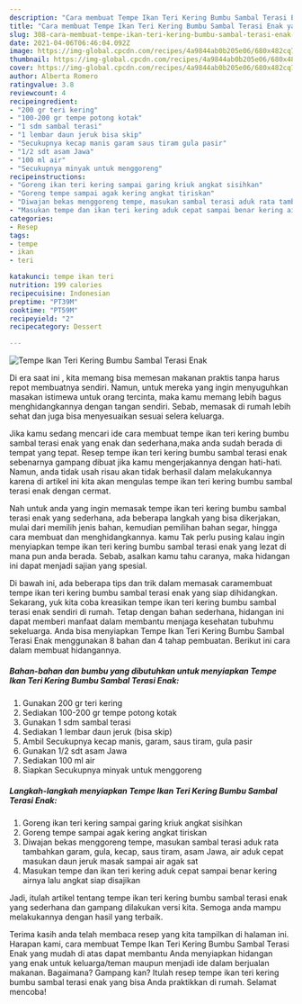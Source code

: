 ```yaml
---
description: "Cara membuat Tempe Ikan Teri Kering Bumbu Sambal Terasi Enak yang nikmat dan Mudah Dibuat"
title: "Cara membuat Tempe Ikan Teri Kering Bumbu Sambal Terasi Enak yang nikmat dan Mudah Dibuat"
slug: 308-cara-membuat-tempe-ikan-teri-kering-bumbu-sambal-terasi-enak-yang-nikmat-dan-mudah-dibuat
date: 2021-04-06T06:46:04.092Z
image: https://img-global.cpcdn.com/recipes/4a9844ab0b205e06/680x482cq70/tempe-ikan-teri-kering-bumbu-sambal-terasi-enak-foto-resep-utama.jpg
thumbnail: https://img-global.cpcdn.com/recipes/4a9844ab0b205e06/680x482cq70/tempe-ikan-teri-kering-bumbu-sambal-terasi-enak-foto-resep-utama.jpg
cover: https://img-global.cpcdn.com/recipes/4a9844ab0b205e06/680x482cq70/tempe-ikan-teri-kering-bumbu-sambal-terasi-enak-foto-resep-utama.jpg
author: Alberta Romero
ratingvalue: 3.8
reviewcount: 4
recipeingredient:
- "200 gr teri kering"
- "100-200 gr tempe potong kotak"
- "1 sdm sambal terasi"
- "1 lembar daun jeruk bisa skip"
- "Secukupnya kecap manis garam saus tiram gula pasir"
- "1/2 sdt asam Jawa"
- "100 ml air"
- "Secukupnya minyak untuk menggoreng"
recipeinstructions:
- "Goreng ikan teri kering sampai garing kriuk angkat sisihkan"
- "Goreng tempe sampai agak kering angkat tiriskan"
- "Diwajan bekas menggoreng tempe, masukan sambal terasi aduk rata tambahkan garam, gula, kecap, saus tiram, asam Jawa, air aduk cepat masukan daun jeruk masak sampai air agak sat"
- "Masukan tempe dan ikan teri kering aduk cepat sampai benar kering airnya lalu angkat siap disajikan"
categories:
- Resep
tags:
- tempe
- ikan
- teri

katakunci: tempe ikan teri 
nutrition: 199 calories
recipecuisine: Indonesian
preptime: "PT39M"
cooktime: "PT59M"
recipeyield: "2"
recipecategory: Dessert

---
```



![Tempe Ikan Teri Kering Bumbu Sambal Terasi Enak](https://img-global.cpcdn.com/recipes/4a9844ab0b205e06/680x482cq70/tempe-ikan-teri-kering-bumbu-sambal-terasi-enak-foto-resep-utama.jpg)

Di era  saat ini , kita memang bisa memesan makanan praktis tanpa harus repot membuatnya sendiri. Namun, untuk mereka yang ingin menyuguhkan masakan istimewa untuk orang tercinta, maka kamu memang lebih bagus menghidangkannya dengan tangan sendiri. Sebab, memasak di rumah lebih sehat dan juga bisa menyesuaikan sesuai selera keluarga.

Jika kamu sedang mencari ide cara membuat tempe ikan teri kering bumbu sambal terasi enak yang enak dan sederhana,maka anda sudah berada di tempat yang tepat. Resep tempe ikan teri kering bumbu sambal terasi enak  sebenarnya gampang dibuat jika kamu mengerjakannya dengan hati-hati. Namun, anda tidak usah risau akan tidak berhasil dalam melakukannya 
karena di artikel ini kita akan mengulas tempe ikan teri kering bumbu sambal terasi enak dengan cermat.  



Nah untuk anda yang ingin memasak tempe ikan teri kering bumbu sambal terasi enak yang sederhana, ada beberapa langkah yang bisa dikerjakan, mulai dari memilih jenis bahan, kemudian pemilihan bahan segar, hingga cara membuat dan menghidangkannya. kamu Tak perlu pusing kalau ingin menyiapkan tempe ikan teri kering bumbu sambal terasi enak yang lezat di mana pun anda berada. Sebab, asalkan kamu  tahu caranya, maka hidangan ini dapat menjadi sajian yang spesial.

Di bawah ini, ada beberapa tips dan trik dalam memasak caramembuat tempe ikan teri kering bumbu sambal terasi enak yang siap dihidangkan. Sekarang, yuk kita coba kreasikan tempe ikan teri kering bumbu sambal terasi enak sendiri di rumah. Tetap dengan bahan sederhana, hidangan ini dapat memberi manfaat dalam membantu menjaga kesehatan tubuhmu sekeluarga. Anda bisa menyiapkan Tempe Ikan Teri Kering Bumbu Sambal Terasi Enak menggunakan 8 bahan dan 4 tahap pembuatan. Berikut ini cara dalam membuat hidangannya.

<!--inarticleads1-->

##### Bahan-bahan dan bumbu yang dibutuhkan untuk menyiapkan Tempe Ikan Teri Kering Bumbu Sambal Terasi Enak:

1. Gunakan 200 gr teri kering
1. Sediakan 100-200 gr tempe potong kotak
1. Gunakan 1 sdm sambal terasi
1. Sediakan 1 lembar daun jeruk (bisa skip)
1. Ambil Secukupnya kecap manis, garam, saus tiram, gula pasir
1. Gunakan 1/2 sdt asam Jawa
1. Sediakan 100 ml air
1. Siapkan Secukupnya minyak untuk menggoreng




<!--inarticleads2-->

##### Langkah-langkah menyiapkan Tempe Ikan Teri Kering Bumbu Sambal Terasi Enak:

1. Goreng ikan teri kering sampai garing kriuk angkat sisihkan
1. Goreng tempe sampai agak kering angkat tiriskan
1. Diwajan bekas menggoreng tempe, masukan sambal terasi aduk rata tambahkan garam, gula, kecap, saus tiram, asam Jawa, air aduk cepat masukan daun jeruk masak sampai air agak sat
1. Masukan tempe dan ikan teri kering aduk cepat sampai benar kering airnya lalu angkat siap disajikan




Jadi, itulah artikel tentang  tempe ikan teri kering bumbu sambal terasi enak  yang sederhana dan gampang dilakukan versi kita. Semoga anda mampu melakukannya dengan hasil yang terbaik. 

Terima kasih anda telah membaca resep yang kita tampilkan di halaman ini. Harapan kami, cara membuat  Tempe Ikan Teri Kering Bumbu Sambal Terasi Enak yang mudah di atas dapat membantu Anda menyiapkan hidangan yang enak untuk keluarga/teman maupun menjadi ide dalam berjualan makanan. Bagaimana? Gampang kan? Itulah resep tempe ikan teri kering bumbu sambal terasi enak yang bisa Anda praktikkan di rumah. Selamat mencoba!

